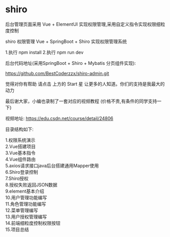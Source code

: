 # shiro

后台管理页面采用 Vue + ElementUI 实现权限管理,采用自定义指令实现权限细粒度控制

shiro 权限管理 Vue + SpringBoot + Shiro 实现权限管理系统

1.执行 npm install
2.执行 npm run dev

后台代码地址(采用SpringBoot + Shiro + Mybatis 分页组件实现):

https://github.com/BestCoderzzx/shiro-admin.git

觉得对你有帮助 请点击 上方的 Start 星 让更多的人知道。你们的支持是我最大的动力

最后谢大家，小编也录制了一套对应的视频教程 (价格不贵,有条件的同学支持一下)

视频地址: https://edu.csdn.net/course/detail/24806

目录结构如下:

1.权限系统演示  
2.Vue搭建项目  
3.Vue基本指令  
4.Vue组件路由  
5.axios请求接口java后台搭建通用Mapper使用  
6.Shiro登录控制  
7.Shiro授权  
8.授权失败返回JSON数据  
9.element基本介绍  
10.用户管理功能编写  
11.角色管理功能编写  
12.菜单管理编写  
13.用户授权管理编写  
14.前端细粒度控制权限按钮  
15.项目总结  

